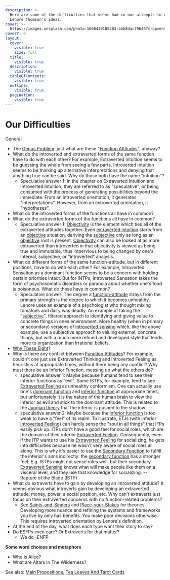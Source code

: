 ```yaml
---
description: >-
  Here are some of the difficulties that we've had in our attempts to understand
  Lenore Thomson's ideas.
cover: >-
  https://images.unsplash.com/photo-1600430188203-bbb8dac79646?crop=entropy&cs=srgb&fm=jpg&ixid=M3wxOTcwMjR8MHwxfHNlYXJjaHw5fHx0YXJvdHxlbnwwfHx8fDE3NDIzNDc4NjR8MA&ixlib=rb-4.0.3&q=85
coverY: 0
layout:
  cover:
    visible: true
    size: full
  title:
    visible: true
  description:
    visible: true
  tableOfContents:
    visible: true
  outline:
    visible: true
  pagination:
    visible: true
---
```


# Our Difficulties

General

* The [Genus Problem](definition-problem/genus-problem.md): just what are these "[Function Attitudes](../function-attitude/)", anyway?
* What do the introverted and extraverted forms of the same function have to do with each other? For example, Extraverted Intuition seems to be guessing the whole from seeing a few parts. Introverted Intuition seems to be thinking up alternative interpretations and denying that anything true can be said. Why do those both have the name "intuition"?
  * Speculative answer 1: In the chapter on Extraverted Intuition and Introverted Intuition, they are referred to as "speculative", or being consumed with the process of generating possibilities beyond the immediate. From an introverted orientation, it generates "interpretations". However, from an extroverted orientation, it "hypotheses".
* What do the introverted forms of the functions all have in common?
* What do the extraverted forms of the functions all have in common?
  * Speculative answer 1: [Objectivity](terms-with-nonobvious-meanings.md) is the element which ties all of the extraverted attitudes together. Even [extraverted intuition](../function-attitude/perception/intuition/extraverted-intuition.md) starts from an [objective](terms-with-nonobvious-meanings.md) situation, deriving the [subjective](terms-with-nonobvious-meanings.md#objective-and-subjective) only as long as an [objective](terms-with-nonobvious-meanings.md#objective-and-subjective) root is present. [Objectivity](terms-with-nonobvious-meanings.md#objective-and-subjective) can also be looked at as more extraverted than introverted in that objectivity is viewed as being true and immutable, thus impervious to being changed by one's internal, subjective, or "introverted" analysis.
* What do different forms of the same function-attitude, but in different positions, have to do with each other? For example, Introverted Sensation as a dominant function seems to be a concern with holding certain priorities intact. But for INTPs, Introverted Sensation takes the form of psychosomatic disorders or paranoia about whether one's food is poisonous. What do these have in common?
  * Speculative answer: The degree a [function-attitude](../function-attitude/) strays from the primary strength is the degree to which it becomes unhealthy. Lenore uses an example of a psychologist who thought mixing tomatoes and dairy was deadly. An example of taking the "[subjective](terms-with-nonobvious-meanings.md#objective-and-subjective)", filtered approach to identifying and giving value to concrete things in ones environment. More healthy (when in primary or secondary) versions of [introverted sensing](../function-attitude/perception/sensation/introverted-sensation.md) which, like the above example, use a subjective approach to valuing external, concrete things, but with a much more refined and developed style that lends more to organization than irrational beliefs.
* [Why These Eight](why-these-eight.md)?
* Why is there any conflict between [Function Attitudes](../function-attitude/)? For example, couldn't one just use Extraverted Thinking and Introverted Feeling as heuristics at appropriate times, without there being any conflict? Why must there be an Inferior Function, messing up what the others do?
  * speculative answer 1: Maybe because humans tend to see their inferior functions as "evil". Some ISTPs, for example, tend to see [Extraverted Feeling](../function-attitude/judgement/feeling/extraverted-feeling.md) as unhealthy conformism. One can actually use one's [dominant function](../function-attitude/cognitive-stack/dominant-function.md) and [inferior function](../function-attitude/cognitive-stack/inferior-function.md) at appropriate times, but unfortunately it is the nature of the human brain to view the inferior as evil and stick to the dominant attitude. This is related to the [Jungian theory](../../people-and-systems/carl-jung.md) that the inferior is pushed to the shadow.
  * speculative answer 2: Maybe because the [inferior function](../function-attitude/cognitive-stack/inferior-function.md) is too weak to have a "feel" of its realm. To illustrate, ETJs (with inferior [Introverted Feeling](../function-attitude/judgement/feeling/introverted-feeling.md)) can hardly sense the "soul in all things" that IFPs easily pick up. ITPs don't have a good feel for social roles, which are the domain of their inferior [Extraverted Feeling](../function-attitude/judgement/feeling/extraverted-feeling.md). Consequently, even if the ITP wants to use his [Extraverted Feeling](../function-attitude/judgement/feeling/extraverted-feeling.md) for socializing, he gets into difficulties because he wasn't very aware of social roles all along. This is why it's easier to use the [Secondary Function](../function-attitude/cognitive-stack/secondary-function/) to fulfill the inferior's aims indirectly: the [secondary function](../function-attitude/cognitive-stack/secondary-function/) has a stronger feel. E.g. ISTPs might not sense roles well, but their secondary [Extraverted Sensing](../function-attitude/perception/sensation/extraverted-sensation.md) knows what will make people like them on a visceral level, and they use that knowledge for socializing. -- Rapture of the Blade (ISTP)
* What do extraverts have to gain by developing an introverted attitude? It seems obvious what introverts gain by developing an extraverted attitude: money, power, a social position, etc. Why can't extraverts just focus on their extraverted concerns with no function-related problems?
  * See [Saints-and-Sinners](../../exegeses-and-hypotheses/introversion-extraversion/saints-and-politicians-exegesis.md) and [Place-your-Stakes](../../exegeses-and-hypotheses/introversion-extraversion/place-your-stakes-exegesis.md) for theories. Developing more nuance and refining the systems and frameworks you live by only has benefits. You make poor decisions otherwise. This requires introverted orientation by Lenore's definition.
* At the end of the day, what does each type want their story to say?
* Do ESFPs even care? Or Extraverts for that matter?
  * We do -ENFP

**Some word choices and metaphors**

* Who is Alice?
* What are Altars In The Wilderness?

See also: [Main Propositions](../main-propositions.md), [Tea Leaves And Tarot Cards](../../far-flung-explorations/tea-leaves-and-tarot-cards.md)

